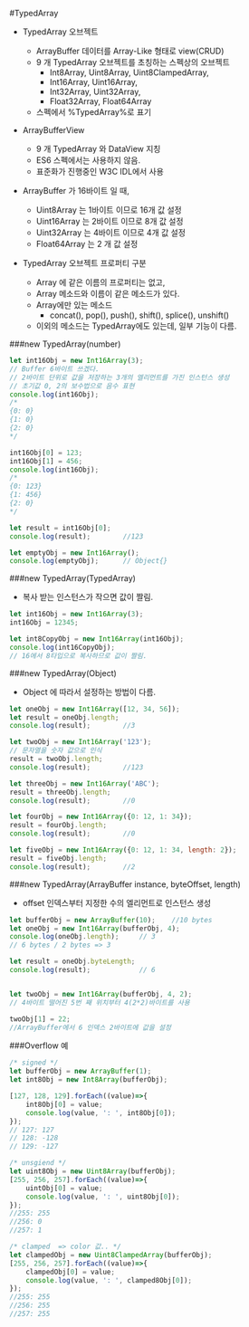 #TypedArray
  - TypedArray 오브젝트
    - ArrayBuffer 데이터를 Array-Like 형태로 view(CRUD)
    - 9 개 TypedArray 오브젝트를 초칭하는 스펙상의 오브젝트
      - Int8Array, Uint8Array, Uint8ClampedArray, 
      - Int16Array, Uint16Array, 
      - Int32Array, Uint32Array,
      - Float32Array, Float64Array 
    - 스펙에서 %TypedArray%로 표기
  - ArrayBufferView
    - 9 개 TypedArray 와 DataView 지칭
    - ES6 스펙에서는 사용하지 않음.
    - 표준화가 진행중인 W3C IDL에서 사용

  - ArrayBuffer 가 16바이트 일 때,
    - Uint8Array 는  1바이트 이므로 16개 값 설정
    - Uint16Array 는 2바이트 이므로 8개 값 설정
    - Uint32Array 는 4바이트 이므로 4개 값 설정
    - Float64Array 는 2 개 값 설정

  - TypedArray 오브젝트 프로퍼티 구분
    - Array 에 같은 이름의 프로퍼티는 없고,
    - Array 메소드와 이름이 같은 메소드가 있다.
    - Array에만 있는 메소드
      - concat(), pop(), push(), shift(), splice(), unshift()
    - 이외의 메소드는 TypedArray에도 있는데, 일부 기능이 다름.

###new TypedArray(number)
```javascript
let int16Obj = new Int16Array(3);
// Buffer 6바이트 쓰겠다.
// 2바이트 단위로 값을 저장하는 3개의 엘리먼트를 가진 인스턴스 생성
// 초기값 0, 2의 보수법으로 음수 표현
console.log(int16Obj);
/*
{0: 0}
{1: 0}
{2: 0}
*/

int16Obj[0] = 123;
int16Obj[1] = 456;
console.log(int16Obj);
/*
{0: 123}
{1: 456}
{2: 0}
*/

let result = int16Obj[0];
console.log(result);		//123

let emptyObj = new Int16Array();
console.log(emptyObj);		// Object{}
``` 

###new TypedArray(TypedArray)
  - 복사 받는 인스턴스가 작으면 값이 짤림.
```javascript
let int16Obj = new Int16Array(3);
int16Obj = 12345;

let int8CopyObj = new Int16Array(int16Obj);
console.log(int16CopyObj);
// 16에서 8타입으로 복사하므로 값이 짤림.
```

###new TypedArray(Object)
  - Object 에 따라서 설정하는 방법이 다름.

```javascript
let oneObj = new Int16Array([12, 34, 56]);
let result = oneObj.length;
console.log(result);		//3

let twoObj = new Int16Array('123');
// 문자열을 숫자 값으로 인식
result = twoObj.length;
console.log(result);		//123

let threeObj = new Int16Array('ABC');
result = threeObj.length;
console.log(result);		//0

let fourObj = new Int16Array({0: 12, 1: 34});
result = fourObj.length;
console.log(result);		//0

let fiveObj = new Int16Array({0: 12, 1: 34, length: 2});
result = fiveObj.length;
console.log(result);		//2
```

###new TypedArray(ArrayBuffer instance, byteOffset, length)
  - offset 인덱스부터 지정한 수의 엘리먼트로 인스턴스 생성

```javascript
let bufferObj = new ArrayBuffer(10);	//10 bytes
let oneObj = new Int16Array(bufferObj, 4);
console.log(oneObj.length);		// 3
// 6 bytes / 2 bytes => 3

let result = oneObj.byteLength;
console.log(result);			// 6


let twoObj = new Int16Array(bufferObj, 4, 2);
// 4바이트 떨어진 5번 째 위치부터 4(2*2)바이트를 사용

twoObj[1] = 22;
//ArrayBuffer에서 6 인덱스 2바이트에 값을 설정
```

###Overflow 예
```javascript
/* signed */
let bufferObj = new ArrayBuffer(1);
let int8Obj = new Int8Array(bufferObj);

[127, 128, 129].forEach((value)=>{
	int8Obj[0] = value;
	console.log(value, ': ', int8Obj[0]);
});
// 127: 127
// 128: -128
// 129: -127

/* unsgiend */
let uint8Obj = new Uint8Array(bufferObj);
[255, 256, 257].forEach((value)=>{
	uintObj[0] = value;
	console.log(value, ': ', uint8Obj[0]);
});
//255: 255
//256: 0
//257: 1

/* clamped  => color 값.. */
let clampedObj = new Uint8ClampedArray(bufferObj);
[255, 256, 257].forEach((value)=>{
	clampedObj[0] = value;
	console.log(value, ': ', clamped8Obj[0]);
});
//255: 255
//256: 255
//257: 255

```
